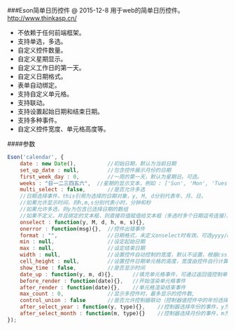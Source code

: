 ###Eson简单日历控件 @ 2015-12-8
用于web的简单日历控件。
<a href="http://www.thinkasp.cn/" target="_blank">http://www.thinkasp.cn/</a>

* 不依赖于任何前端框架。
* 支持单选，多选。
* 自定义控件数量。
* 自定义星期显示。
* 自定义工作日的第一天。
* 自定义日期格式。
* 表单自动绑定。
* 支持自定义单元格。
* 支持联动。
* 支持设置起始日期和结束日期。
* 支持多种事件。
* 自定义控件宽度、单元格高度等。

####参数
```js
Eson('calendar', {
	date : new Date(),			//初始日期，默认为当前日期
	set_up_date : null,			//包含控件展示月份的日期
	first_week_day : 0,			//一周的第一天，默认为星期日。可选。
	weeks : "日一二三四五六",	//星期的显示文本，例如 : ['Sun', 'Mon', 'Tues', 'Wed', 'Thur', 'Fri', 'Sat']。可选。
	multi_select : false,		//是否允许多选
	//日期选择事件，this引用为选择的日期对象，y, M, d分别代表年、月、日。
	//如果允许显示时间，则h,m,s分别代表小时，分钟和秒
	//如果允许多选，则y为包含已选择日期的数组
	//如果不定义，并且绑定的文本框，则直接将值赋值给文本框（多选时多个日期逗号连接）。
	onselect : function(y, M, d, h, m, s){},
	onerror : function(msg){},	//控件出错事件
	format : "",				//日期格式，未定义onselect时有效。可选yyyy/MM/M/dd/d/H/HH/h/hh/mm/m/ss/s组合。
	min : null,					//设定起始日期
	max : null,					//设定结束日期
	width : null,				//设置控件自动控制的宽度，默认不设置，根据css展示。
	cell_height : null,			//设置控件日期单元格的高度，宽度由控件自行计算。
	show_time : false,			//是否显示时间
	date_up : function(y, m, d){},		//填充单元格事件，可通过返回值控制单元格内容
	before_render : function(date){},	//开始渲染单元格事件
	after_render : function(date){},	//单元格渲染结束事件
	max_count : 0,				//显示多控件时，最多显示的控件数,
	control_union : false		//是否允许控制器联动（控制器值控件中的年份选择器）,
	after_select_year : function(y, type){},	//控制器选择年份的事件，y为选择的年份，type为操作类型
	after_select_month : function(m, type){}	//控制器选择月份的事件，m为选择的月份，type为操作类型
});
```